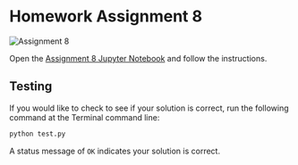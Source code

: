 # Homework Assignment 8

![Assignment 8](https://github.com/PGE311/assignment8/workflows/.github/workflows/main.yml/badge.svg)

Open the [Assignment 8 Jupyter Notebook](assignment8.ipynb) and follow the instructions.

## Testing

If you would like to check to see if your solution is correct, run the following command at the Terminal command line:

```bash
python test.py
```

A status message of `OK` indicates your solution is correct.
